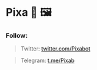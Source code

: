 # Pixa :robot: :framed_picture:


### Follow:
>Twitter: [twitter.com/Pixabot](https://twitter.com/Pixabot)

> Telegram: [t.me/Pixab](https://t.me/Pixab)
